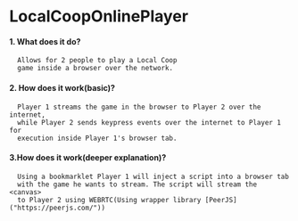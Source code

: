 # LocalCoopOnlinePlayer
  #### 1. What does it do?
      Allows for 2 people to play a Local Coop 
      game inside a browser over the network.
  #### 2. How does it work(basic)?
      Player 1 streams the game in the browser to Player 2 over the internet,
      while Player 2 sends keypress events over the internet to Player 1 for
      execution inside Player 1's browser tab.
  #### 3.How does it work(deeper explanation)?
      Using a bookmarklet Player 1 will inject a script into a browser tab 
      with the game he wants to stream. The script will stream the <canvas>
      to Player 2 using WEBRTC(Using wrapper library [PeerJS]("https://peerjs.com/"))

